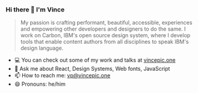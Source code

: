 ### Hi there 👋 I'm Vince

> My passion is crafting performant, beautiful, accessible, experiences and empowering other developers and designers to do the same. I work on Carbon, IBM's open source design system, where I develop tools that enable content authors from all disciplines to speak IBM's design language.

- 💻 You can check out some of my work and talks at [vincepic.one](https://vincepic.one)
- 💬 Ask me about React, Design Systems, Web fonts, JavaScript
- 📫 How to reach me: [vp@vincepic.one](mailto:vp@vincepic.one)
- 😄 Pronouns: he/him
